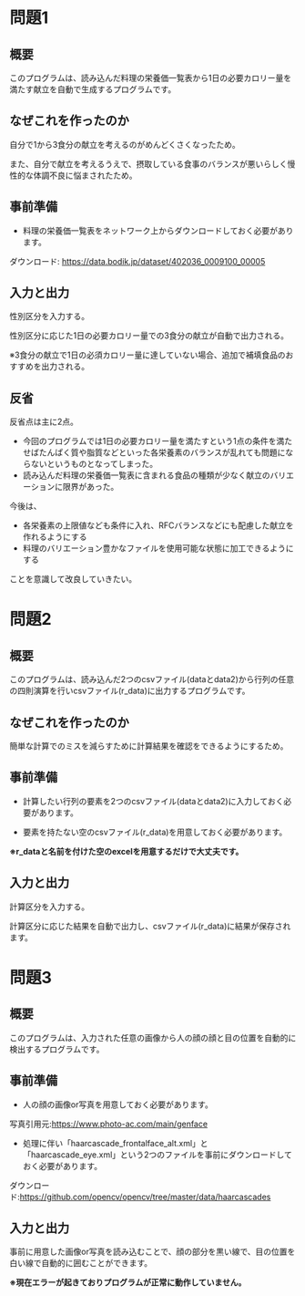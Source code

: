 # 問題1
## 概要
このプログラムは、読み込んだ料理の栄養価一覧表から1日の必要カロリー量を満たす献立を自動で生成するプログラムです。

## なぜこれを作ったのか
自分で1から3食分の献立を考えるのがめんどくさくなったため。

また、自分で献立を考えるうえで、摂取している食事のバランスが悪いらしく慢性的な体調不良に悩まされたため。

## 事前準備
* 料理の栄養価一覧表をネットワーク上からダウンロードしておく必要があります。

ダウンロード:
https://data.bodik.jp/dataset/402036_0009100_00005

## 入力と出力
性別区分を入力する。

性別区分に応じた1日の必要カロリー量での3食分の献立が自動で出力される。

※3食分の献立で1日の必須カロリー量に達していない場合、追加で補填食品のおすすめを出力される。

## 反省
反省点は主に2点。
* 今回のプログラムでは1日の必要カロリー量を満たすという1点の条件を満たせばたんぱく質や脂質などといった各栄養素のバランスが乱れても問題にならないというものとなってしまった。
* 読み込んだ料理の栄養価一覧表に含まれる食品の種類が少なく献立のバリエーションに限界があった。

今後は、
* 各栄養素の上限値なども条件に入れ、RFCバランスなどにも配慮した献立を作れるようにする
* 料理のバリエーション豊かなファイルを使用可能な状態に加工できるようにする

ことを意識して改良していきたい。

# 問題2
## 概要
このプログラムは、読み込んだ2つのcsvファイル(dataとdata2)から行列の任意の四則演算を行いcsvファイル(r_data)に出力するプログラムです。

## なぜこれを作ったのか
簡単な計算でのミスを減らすために計算結果を確認をできるようにするため。

## 事前準備
* 計算したい行列の要素を2つのcsvファイル(dataとdata2)に入力しておく必要があります。

* 要素を持たない空のcsvファイル(r_data)を用意しておく必要があります。

**※r_dataと名前を付けた空のexcelを用意するだけで大丈夫です。**

## 入力と出力
計算区分を入力する。

計算区分に応じた結果を自動で出力し、csvファイル(r_data)に結果が保存されます。

# 問題3
## 概要
このプログラムは、入力された任意の画像から人の顔の顔と目の位置を自動的に検出するプログラムです。

## 事前準備
* 人の顔の画像or写真を用意しておく必要があります。

写真引用元:https://www.photo-ac.com/main/genface

* 処理に伴い「haarcascade_frontalface_alt.xml」と「haarcascade_eye.xml」という2つのファイルを事前にダウンロードしておく必要があります。

ダウンロード:https://github.com/opencv/opencv/tree/master/data/haarcascades

## 入力と出力
事前に用意した画像or写真を読み込むことで、顔の部分を黒い線で、目の位置を白い線で自動的に囲むことができます。

**※現在エラーが起きておりプログラムが正常に動作していません。**
